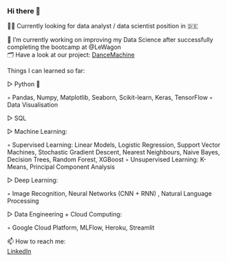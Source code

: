 ### Hi there 👋

🕵🏻 Currently looking for data analyst / data scientist position in 🇩🇪

🌱 I’m currently working on improving my Data Science after successfully completing the bootcamp at @LeWagon <br>
🗂 Have a look at our project: [DanceMachine](https://github.com/worldlife92/dancemachine-by-871)

Things I can learned so far:

▷ Python 🐍

◦ Pandas, Numpy, Matplotlib, Seaborn, Scikit-learn, Keras, TensorFlow
◦ Data Visualisation

▷ SQL

▷ Machine Learning: 

◦ Supervised Learning: Linear Models, Logistic Regression, Support Vector Machines, Stochastic Gradient Descent, Nearest Neighbours, Naive Bayes, Decision Trees, Random Forest, XGBoost
◦ Unsupervised Learning: K-Means, Principal Component Analysis

▷ Deep Learning: 

◦ Image Recognition, Neural Networks (CNN + RNN) , Natural Language Processing

▷ Data Engineering + Cloud Computing: 

◦ Google Cloud Platform, MLFlow, Heroku, Streamlit

📫 How to reach me: <br>
[LinkedIn](https://www.linkedin.com/in/ducvanngo/)

